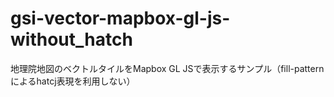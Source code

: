 # gsi-vector-mapbox-gl-js-without_hatch
地理院地図のベクトルタイルをMapbox GL JSで表示するサンプル（fill-patternによるhatcj表現を利用しない）
